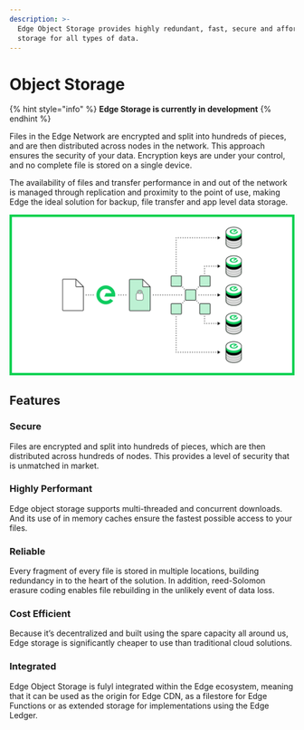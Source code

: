```yaml
---
description: >-
  Edge Object Storage provides highly redundant, fast, secure and affordable
  storage for all types of data.
---
```


# Object Storage

{% hint style="info" %}
**Edge Storage is currently in development**
{% endhint %}

Files in the Edge Network are encrypted and split into hundreds of pieces, and are then distributed across nodes in the network. This approach ensures the security of your data. Encryption keys are under your control, and no complete file is stored on a single device.

The availability of files and transfer performance in and out of the network is managed through replication and proximity to the point of use, making Edge the ideal solution for backup, file transfer and app level data storage.

![](../../.gitbook/assets/edgestorage.png)

## Features

### Secure

Files are encrypted and split into hundreds of pieces, which are then distributed across hundreds of nodes. This provides a level of security that is unmatched in market.

### Highly Performant

Edge object storage supports multi-threaded and concurrent downloads. And its use of in memory caches ensure the fastest possible access to your files.

### Reliable

Every fragment of every file is stored in multiple locations, building redundancy in to the heart of the solution. In addition, reed-Solomon erasure coding enables file rebuilding in the unlikely event of data loss.

### Cost Efficient

Because it’s decentralized and built using the spare capacity all around us, Edge storage is significantly cheaper to use than traditional cloud solutions.

### Integrated

Edge Object Storage is fulyl integrated within the Edge ecosystem, meaning that it can be used as the origin for Edge CDN, as a filestore for Edge Functions or as extended storage for implementations using the Edge Ledger.

